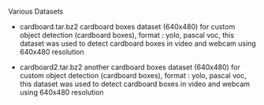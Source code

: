 Various Datasets


- cardboard.tar.bz2
cardboard boxes dataset (640x480) for custom object detection (cardboard boxes), format : yolo, pascal voc, this dataset was used to detect cardboard boxes in video and webcam using 640x480 resolution


- cardboard2.tar.bz2
another cardboard boxes dataset (640x480) for custom object detection (cardboard boxes), format : yolo, pascal voc, this dataset was used to detect cardboard boxes in video and webcam using 640x480 resolution
